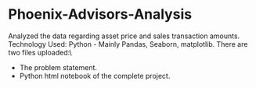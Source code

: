 # Phoenix-Advisors-Analysis
Analyzed the data regarding asset price and sales transaction amounts.\
Technology Used: Python - Mainly Pandas, Seaborn, matplotlib.
There are two files uploaded:\
* The problem statement.
* Python html notebook of the complete project.
